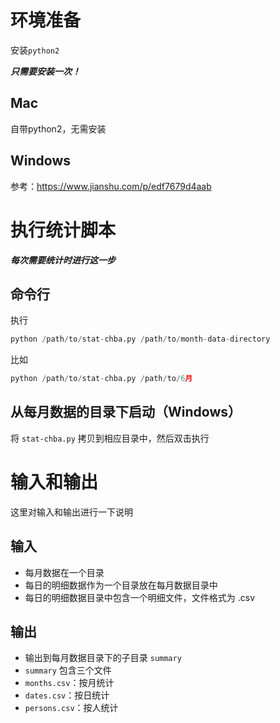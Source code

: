 # 环境准备

安装`python2`

***只需要安装一次！***

## Mac

自带python2，无需安装

## Windows

参考：https://www.jianshu.com/p/edf7679d4aab

# 执行统计脚本

***每次需要统计时进行这一步***

## 命令行

执行

~~~python
python /path/to/stat-chba.py /path/to/month-data-directory
~~~

比如

~~~python
python /path/to/stat-chba.py /path/to/6月
~~~

## 从每月数据的目录下启动（Windows）

将 `stat-chba.py` 拷贝到相应目录中，然后双击执行

# 输入和输出

这里对输入和输出进行一下说明

## 输入

* 每月数据在一个目录
* 每日的明细数据作为一个目录放在每月数据目录中
* 每日的明细数据目录中包含一个明细文件，文件格式为 .csv

## 输出

* 输出到每月数据目录下的子目录 `summary`
* `summary` 包含三个文件
* `months.csv`：按月统计
* `dates.csv`：按日统计
* `persons.csv`：按人统计


